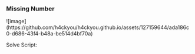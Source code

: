 <h3> Missing Number</h3>
![image](https://github.com/h4ckyou/h4ckyou.github.io/assets/127159644/ada186c0-d686-43f4-b48a-be514d4bf70a)

Solve Script: 
